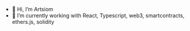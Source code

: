 - 👋 Hi, I’m Artsiom
- 🌱 I’m currently working with React, Typescript, web3, smartcontracts, ethers.js, solidity


